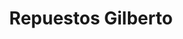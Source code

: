 ---
title: "Repuestos Gilberto"
url: /los-alcarrizos/repuestos-gilberto/
shop: piezas de automóviles
---